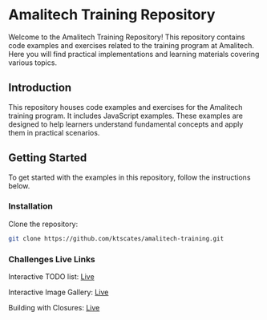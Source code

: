 # Amalitech Training Repository

Welcome to the Amalitech Training Repository! This repository contains code examples and exercises related to the training program at Amalitech. Here you will find practical implementations and learning materials covering various topics.

## Introduction

This repository houses code examples and exercises for the Amalitech training program. It includes JavaScript examples. These examples are designed to help learners understand fundamental concepts and apply them in practical scenarios.

## Getting Started

To get started with the examples in this repository, follow the instructions below.

### Installation
Clone the repository:

   ```bash
   git clone https://github.com/ktscates/amalitech-training.git
```

### Challenges Live Links

Interactive TODO list: [Live](https://amalitech-training-challenges.netlify.app/interactive-todo-list/)

Interactive Image Gallery: [Live](https://amalitech-training-challenges.netlify.app/interactive-image-gallery/)

Building with Closures: [Live](https://amalitech-training-challenges.netlify.app/building-with-closures/)


